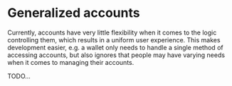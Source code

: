 # Generalized accounts

Currently, accounts have very little flexibility when it comes to the logic
controlling them, which results in a uniform user experience. This makes
development easier, e.g. a wallet only needs to handle a single method of
accessing accounts, but also ignores that people may have varying needs when it
comes to managing their accounts.

TODO...
